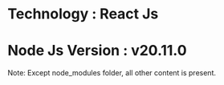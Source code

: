 # Technology : React Js
# Node Js Version : v20.11.0
Note: Except node_modules folder, all other content is present.
